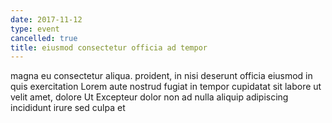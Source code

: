 ```yaml
---
date: 2017-11-12
type: event
cancelled: true
title: eiusmod consectetur officia ad tempor
---
```

magna eu consectetur aliqua. proident, in nisi deserunt officia eiusmod in quis exercitation Lorem aute nostrud fugiat in tempor cupidatat sit labore ut velit amet, dolore Ut Excepteur dolor non ad nulla aliquip adipiscing incididunt irure sed culpa et